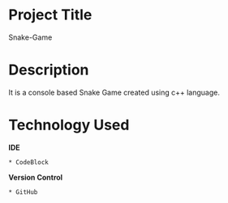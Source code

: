# Project Title #
Snake-Game

# Description #
It is a console based Snake Game created using c++ language.

# Technology Used #
**IDE**
```
* CodeBlock
```
**Version Control**
```
* GitHub
```
